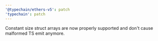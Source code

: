 ```yaml
---
'@typechain/ethers-v5': patch
'typechain': patch
---
```


Constant size struct arrays are now properly supported and don't cause malformed TS emit anymore.
